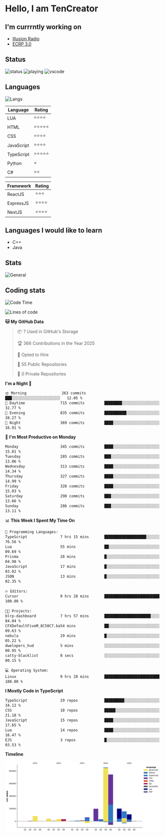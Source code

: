 # Hello, I am TenCreator

## I'm currrntly working on
- [Illusion Radio](https://illusionradio.co.uk/)
- [ECRP 3.0](http://github.com/Emerald-Coast-Roleplay/)

## Status
![status](https://api.statusbadges.me/badge/status/518334475038359555?simple=true&style=for-the-badge)
![playing](https://api.statusbadges.me/badge/playing/518334475038359555?style=for-the-badge)
![vscode](https://api.statusbadges.me/badge/vscode/518334475038359555?style=for-the-badge)

## Languages
![Langs](https://github-readme-stats.vercel.app/api/top-langs/?username=tencreator&layout=compact&theme=radical)


|Language|Rating|
|--------|------|
|LUA|⭐️⭐️⭐️⭐️|
|HTML|⭐️⭐️⭐️⭐️⭐️|
|CSS|⭐️⭐️⭐️⭐️|
|JavaScript|⭐️⭐️⭐️⭐️|
|TypeScript|⭐️⭐️⭐️⭐️⭐️|
|Python|⭐️|
|C#|⭐️⭐️ |

|Framework|Rating|
|--------|------|
|ReactJS|⭐️⭐️⭐|
|ExpressJS|⭐️⭐️⭐️⭐️|
|NextJS|⭐️⭐️⭐⭐️|

## Languages I would like to learn
- C++
- Java

## Stats
![General](https://github-readme-stats.vercel.app/api?username=tencreator&show_icons=true&theme=radical)

## Coding stats

<!--START_SECTION:waka-->
![Code Time](http://img.shields.io/badge/Code%20Time-465%20hrs%2055%20mins-blue)

![Lines of code](https://img.shields.io/badge/From%20Hello%20World%20I%27ve%20Written-2.0%20million%20lines%20of%20code-blue)

**🐱 My GitHub Data** 

> 📦 ? Used in GitHub's Storage 
 > 
> 🏆 366 Contributions in the Year 2025
 > 
> 💼 Opted to Hire
 > 
> 📜 55 Public Repositories 
 > 
> 🔑 0 Private Repositories 
 > 
**I'm a Night 🦉** 

```text
🌞 Morning                263 commits         ███░░░░░░░░░░░░░░░░░░░░░░   12.05 % 
🌆 Daytime                715 commits         ████████░░░░░░░░░░░░░░░░░   32.77 % 
🌃 Evening                835 commits         ██████████░░░░░░░░░░░░░░░   38.27 % 
🌙 Night                  369 commits         ████░░░░░░░░░░░░░░░░░░░░░   16.91 % 
```
📅 **I'm Most Productive on Monday** 

```text
Monday                   345 commits         ████░░░░░░░░░░░░░░░░░░░░░   15.81 % 
Tuesday                  285 commits         ███░░░░░░░░░░░░░░░░░░░░░░   13.06 % 
Wednesday                313 commits         ████░░░░░░░░░░░░░░░░░░░░░   14.34 % 
Thursday                 327 commits         ████░░░░░░░░░░░░░░░░░░░░░   14.99 % 
Friday                   328 commits         ████░░░░░░░░░░░░░░░░░░░░░   15.03 % 
Saturday                 298 commits         ███░░░░░░░░░░░░░░░░░░░░░░   13.66 % 
Sunday                   286 commits         ███░░░░░░░░░░░░░░░░░░░░░░   13.11 % 
```


📊 **This Week I Spent My Time On** 

```text
💬 Programming Languages: 
TypeScript               7 hrs 15 mins       ███████████████████░░░░░░   76.56 % 
Lua                      55 mins             ██░░░░░░░░░░░░░░░░░░░░░░░   09.69 % 
Prisma                   28 mins             █░░░░░░░░░░░░░░░░░░░░░░░░   04.98 % 
JavaScript               17 mins             █░░░░░░░░░░░░░░░░░░░░░░░░   03.02 % 
JSON                     13 mins             █░░░░░░░░░░░░░░░░░░░░░░░░   02.35 % 

🔥 Editors: 
Cursor                   9 hrs 28 mins       █████████████████████████   100.00 % 

🐱‍💻 Projects: 
blrp-dashboard           7 hrs 57 mins       █████████████████████░░░░   84.04 % 
CFXDefaultFiveM_8C50C7.ba54 mins             ██░░░░░░░░░░░░░░░░░░░░░░░   09.63 % 
nebula                   29 mins             █░░░░░░░░░░░░░░░░░░░░░░░░   05.22 % 
dwelopers_hud            5 mins              ░░░░░░░░░░░░░░░░░░░░░░░░░   00.95 % 
catty-blacklist          0 secs              ░░░░░░░░░░░░░░░░░░░░░░░░░   00.15 % 

💻 Operating System: 
Linux                    9 hrs 28 mins       █████████████████████████   100.00 % 
```

**I Mostly Code in TypeScript** 

```text
TypeScript               29 repos            █████████░░░░░░░░░░░░░░░░   34.12 % 
CSS                      18 repos            █████░░░░░░░░░░░░░░░░░░░░   21.18 % 
JavaScript               15 repos            ████░░░░░░░░░░░░░░░░░░░░░   17.65 % 
Lua                      14 repos            ████░░░░░░░░░░░░░░░░░░░░░   16.47 % 
EJS                      3 repos             █░░░░░░░░░░░░░░░░░░░░░░░░   03.53 % 
```



**Timeline**

![Lines of Code chart](https://raw.githubusercontent.com/tencreator/tencreator/main/assets/bar_graph.png)


<!--END_SECTION:waka-->
